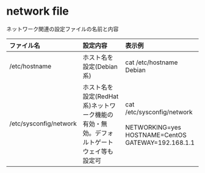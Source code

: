 # network file

ネットワーク関連の設定ファイルの名前と内容


| ファイル名 | 設定内容 | 表示例 |
|:---|:---|:---|
| /etc/hostname | ホスト名を設定(Debian系) | cat /etc/hostname <br>Debian |
| /etc/sysconfig/network | ホスト名を設定(RedHat系)ネットワーク機能の有効・無効。デフォルトゲートウェイ等も設定可 | cat /etc/sysconfig/network &nbsp;&nbsp;&nbsp;&nbsp;&nbsp;<br>NETWORKING=yes <br>HOSTNAME=CentOS <br>GATEWAY=192.168.1.1 |
